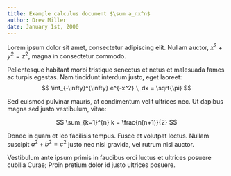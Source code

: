 ```yaml
---
title: Example calculus document $\sum a_nx^n$
author: Drew Miller
date: January 1st, 2000
---
```


Lorem ipsum dolor sit amet, consectetur adipiscing elit. Nullam auctor, $x^2 + y^2 = z^2$, magna in consectetur commodo. 

Pellentesque habitant morbi tristique senectus et netus et malesuada fames ac turpis egestas. Nam tincidunt interdum justo, eget laoreet:
$$
\int_{-\infty}^{\infty} e^{-x^2} \, dx = \sqrt{\pi}
$$

Sed euismod pulvinar mauris, at condimentum velit ultrices nec. Ut dapibus magna sed justo vestibulum, vitae:

$$
\sum_{k=1}^{n} k = \frac{n(n+1)}{2}
$$

Donec in quam et leo facilisis tempus. Fusce et volutpat lectus. Nullam suscipit $a^2 + b^2 = c^2$ justo nec nisi gravida, vel rutrum nisl auctor.

Vestibulum ante ipsum primis in faucibus orci luctus et ultrices posuere cubilia Curae; Proin pretium dolor id justo ultrices posuere.